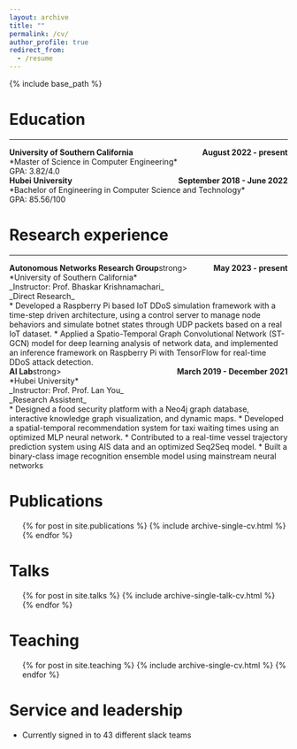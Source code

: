```yaml
---
layout: archive
title: ""
permalink: /cv/
author_profile: true
redirect_from:
  - /resume
---
```


{% include base_path %}

Education
======
------
<div style="display: flex; justify-content: space-between;">
    <div><strong>University of Southern California</strong></div>
    <div style="text-align: right;"><strong>August 2022 - present</strong></div>
</div>
  *Master of Science in Computer Engineering* <br>
  GPA: 3.82/4.0<br>

<div style="display: flex; justify-content: space-between;">
    <div><strong>Hubei University</strong></div>
    <div style="text-align: right;"><strong>September 2018 - June 2022</strong></div>
</div>
  *Bachelor of Engineering in Computer Science and Technology* <br>
  GPA: 85.56/100<br>

Research experience
======
------
<div style="display: flex; justify-content: space-between;">
    <div><strong>Autonomous Networks Research Group</strong>strong></div>
    <div style="text-align: right;"><strong>May 2023 - present</strong></div>
</div>
*University of Southern California* <br>
_Instructor: Prof. Bhaskar Krishnamachari_<br>
_Direct Research_<br>
* Developed a Raspberry Pi based IoT DDoS simulation framework with a time-step driven architecture, using a control server to manage node behaviors and simulate botnet states through UDP packets based on a real IoT dataset.
* Applied a Spatio-Temporal Graph Convolutional Network (ST-GCN) model for deep learning analysis of network data, and implemented an inference framework on Raspberry Pi with TensorFlow for real-time DDoS attack detection.  
<br>
<div style="display: flex; justify-content: space-between;">
    <div><strong>AI Lab</strong>strong></div>
    <div style="text-align: right;"><strong>March 2019 - December 2021</strong></div>
</div>
*Hubei University*<br>
_Instructor: Prof. Prof. Lan You_<br>
_Research Assistent_<br>
* Designed a food security platform with a Neo4j graph database, interactive knowledge graph visualization, and dynamic maps.
* Developed a spatial-temporal recommendation system for taxi waiting times using an optimized MLP neural network.
* Contributed to a real-time vessel trajectory prediction system using AIS data and an optimized Seq2Seq model.
* Built a binary-class image recognition ensemble model using mainstream neural networks


Publications
======
  <ul>{% for post in site.publications %}
    {% include archive-single-cv.html %}
  {% endfor %}</ul>
  
Talks
======
  <ul>{% for post in site.talks %}
    {% include archive-single-talk-cv.html %}
  {% endfor %}</ul>
  
Teaching
======
  <ul>{% for post in site.teaching %}
    {% include archive-single-cv.html %}
  {% endfor %}</ul>
  
Service and leadership
======
* Currently signed in to 43 different slack teams
